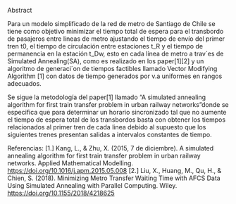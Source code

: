   Abstract 
  
Para un modelo simplificado de la red de metro
de Santiago de Chile se tiene como objetivo minimizar
el tiempo total de espera para el transbordo de pasajeros
entre lineas de metro ajustando el tiempo de envío del primer
tren t0, el tiempo de circulación entre estaciones t_R y
el tiempo de permanencia en la estación t_Dw, esto en cada
línea de metro a trav´es de Simulated Annealing(SA), como
es realizado en los paper[1][2] y un algoritmo de generaci´on
de tiempos factibles llamado Vector Modifying Algorithm
[1] con datos de tiempo generados por v.a uniformes en
rangos adecuados.

Se sigue la metodología del paper[1] llamado “A simulated
annealing algorithm for first train transfer problem in
urban railway networks”donde se especifica que para determinar
un horario sincronizado tal que no aumente el
tiempo de espera total de los transbordos basta con obtener
los tiempos relacionados al primer tren de cada linea
debido al supuesto que los siguientes trenes presentan salidas
a intervalos constantes de tiempo.

Referencias:
[1.] Kang, L., & Zhu, X. (2015, 7 de diciembre). A simulated
annealing algorithm for first train transfer problem in
urban railway networks. Applied Mathematical Modelling.
https://doi.org/10.1016/j.apm.2015.05.008
[2.] Liu, X., Huang, M., Qu, H., & Chien, S. (2018). Minimizing
Metro Transfer Waiting Time with AFCS Data
Using Simulated Annealing with Parallel Computing. Wiley.
https://doi.org/10.1155/2018/4218625

